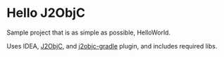 Hello J2ObjC
============

Sample project that is as simple as possible, HelloWorld. 

Uses IDEA, [J2ObjC](http://j2objc.org/), and [j2objc-gradle](https://github.com/j2objc-contrib/j2objc-gradle) plugin, and includes required libs. 
